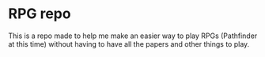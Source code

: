 # RPG repo

This is a repo made to help me make an easier way to play RPGs (Pathfinder at this time) without having to have all the papers and other things to play.
